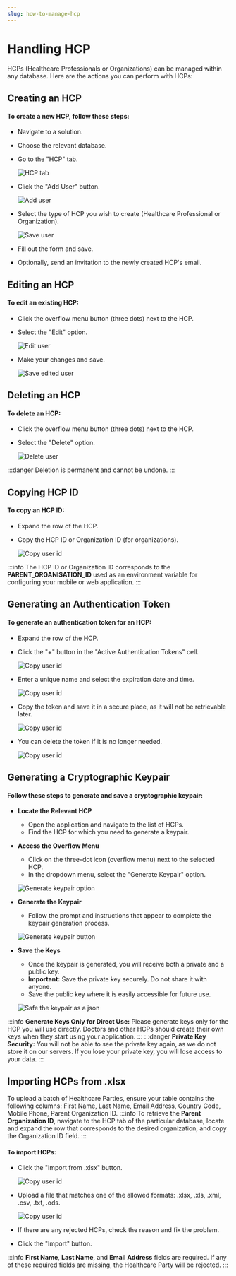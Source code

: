 ```yaml
---
slug: how-to-manage-hcp
---
```


# Handling HCP
HCPs (Healthcare Professionals or Organizations) can be managed within any database. Here are the actions you can perform with HCPs:

## Creating an HCP
#### To create a new HCP, follow these steps:
- Navigate to a solution.
- Choose the relevant database.
- Go to the "HCP" tab.

  ![HCP tab](./img/hcp-interactions/hcp-tab.jpg)

- Click the "Add User" button.

  ![Add user](./img/hcp-interactions/add-user-btn.jpg)

- Select the type of HCP you wish to create (Healthcare Professional or Organization).

  ![Save user](./img/hcp-interactions/save-user.jpg)

- Fill out the form and save.
- Optionally, send an invitation to the newly created HCP's email.

## Editing an HCP
#### To edit an existing HCP:
- Click the overflow menu button (three dots) next to the HCP.
- Select the "Edit" option.

  ![Edit user](./img/hcp-interactions/edit-option.jpg)

- Make your changes and save.

  ![Save edited user](./img/hcp-interactions/save-editing.jpg)

## Deleting an HCP
#### To delete an HCP:
- Click the overflow menu button (three dots) next to the HCP.
- Select the "Delete" option.

  ![Delete user](./img/hcp-interactions/delete-option.jpg)

:::danger
Deletion is permanent and cannot be undone.
:::

## Copying HCP ID
#### To copy an HCP ID:
- Expand the row of the HCP.
- Copy the HCP ID or Organization ID (for organizations).

  ![Copy user id](./img/hcp-interactions/copy-btn.jpg)

:::info
The HCP ID or Organization ID corresponds to the **PARENT_ORGANISATION_ID** used as an environment variable for configuring your mobile or web application.
:::

## Generating an Authentication Token
#### To generate an authentication token for an HCP:
- Expand the row of the HCP.
- Click the "+" button in the "Active Authentication Tokens" cell.

  ![Copy user id](./img/hcp-interactions/add-token-btn.jpg)

- Enter a unique name and select the expiration date and time.

  ![Copy user id](./img/hcp-interactions/submit-token-btn.jpg)

- Copy the token and save it in a secure place, as it will not be retrievable later.

  ![Copy user id](./img/hcp-interactions/copy-token-btn.jpg)

- You can delete the token if it is no longer needed.

  ![Copy user id](./img/hcp-interactions/delete-token-btn.jpg)

## Generating a Cryptographic Keypair
#### Follow these steps to generate and save a cryptographic keypair:

- **Locate the Relevant HCP**
  - Open the application and navigate to the list of HCPs.
  - Find the HCP for which you need to generate a keypair.

- **Access the Overflow Menu**
  - Click on the three-dot icon (overflow menu) next to the selected HCP.
  - In the dropdown menu, select the "Generate Keypair" option.

  ![Generate keypair option](./img/hcp-interactions/generate-keypair-option.jpg)

- **Generate the Keypair**
  - Follow the prompt and instructions that appear to complete the keypair generation process.

  ![Generate keypair button](./img/hcp-interactions/generate-btn.jpg)

- **Save the Keys**
  - Once the keypair is generated, you will receive both a private and a public key.
  - **Important:** Save the private key securely. Do not share it with anyone.
  - Save the public key where it is easily accessible for future use.

  ![Safe the keypair as a json](./img/hcp-interactions/save-json-btn.jpg)


:::info
**Generate Keys Only for Direct Use:** Please generate keys only for the HCP you will use directly. Doctors and other HCPs should create their own keys when they start using your application.
:::
:::danger
**Private Key Security:** You will not be able to see the private key again, as we do not store it on our servers. If you lose your private key, you will lose access to your data.
:::

## Importing HCPs from .xlsx
To upload a batch of Healthcare Parties, ensure your table contains the following columns: First Name, Last Name, Email Address, Country Code, Mobile Phone, Parent Organization ID.
:::info
To retrieve the **Parent Organization ID**, navigate to the HCP tab of the particular database, locate and expand the row that corresponds to the desired organization, and copy the Organization ID field.
:::

#### To import HCPs:
- Click the "Import from .xlsx" button.

  ![Copy user id](./img/hcp-interactions/import-users.jpg)

- Upload a file that matches one of the allowed formats: .xlsx, .xls, .xml, .csv, .txt, .ods.

  ![Copy user id](./img/hcp-interactions/upload-file-btn.jpg)

- If there are any rejected HCPs, check the reason and fix the problem.
- Click the "Import" button.

:::info
**First Name**, **Last Name**, and **Email Address** fields are required. If any of these required fields are missing, the Healthcare Party will be rejected.
:::
